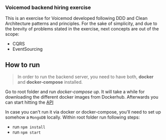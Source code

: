 ### Voicemod backend hiring exercise

This is an exercise for Voicemod developed following DDD and Clean Architecture patterns and principles. For the sake of simplicity, and due to the brevity of problems stated in the exercise, next concepts are out of the scope: 

- CQRS
- EventSourcing 

## How to run

> In order to run the backend server, you need to have both, **docker** and **docker-compose** installed. 

Go to root folder and run *docker-compose up*. It will take a while for downloading the different docker images from Dockerhub. Afterwards you can start hitting the [API](https://github.com/NormanColoma/voicemod-backend/blob/master/API.MD)

In case you can't run it via docker or docker-compose, you'll need to set up somehow a `MongoDB` locally. Within root folder run following steps:

- run `npm install`
- run `npm start`


